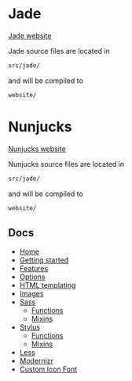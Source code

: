 # Jade

[Jade website](http://jade-lang.com/)

Jade source files are located in

```sh
src/jade/
```

and will be compiled to

```sh
website/
```

# Nunjucks

[Nunjucks website](https://mozilla.github.io/nunjucks/)

Nunjucks source files are located in

```sh
src/jade/
```

and will be compiled to

```sh
website/
```


## Docs

- [Home](/README.md)
- [Getting started](/docs/getting-started.md)
- [Features](/docs/features.md)
- [Options](/docs/options.md)
- [HTML templating](/docs/html)
- [Images](/docs/images.md)
- [Sass](/docs/sass/sass.md)
	- [Functions](/docs/sass/functions.md)
	- [Mixins](/docs/sass/mixins.md)
- [Stylus](/docs/stylus/stylus.md)
	- [Functions](/docs/stylus/functions.md)
	- [Mixins](/docs/stylus/mixins.md)
- [Less](/docs/less/less.md)
- [Modernizr](/docs/modernizr.md)
- [Custom Icon Font](/docs/custom-icon-font.md)